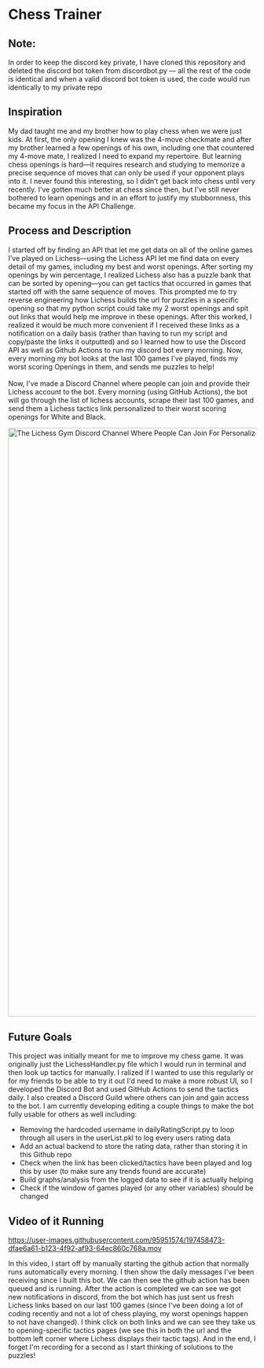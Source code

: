 # Chess Trainer

## Note: 
In order to keep the discord key private, I have cloned this repository and deleted the discord bot token from discordbot.py — all the rest of the code is identical and when a valid discord bot token is used, the code would run identically to my private repo 

## Inspiration
My dad taught me and my brother how to play chess when we were just kids. At first, the only opening I knew was the 4-move checkmate and after my brother learned a few openings of his own, including one that countered my 4-move mate, I realized I need to expand my repertoire. But learning chess openings is hard—it requires research and studying to memorize a precise sequence of moves that can only be used if your opponent plays into it. I never found this interesting, so I didn’t get back into chess until very recently. I’ve gotten much better at chess since then, but I’ve still never bothered to learn openings and in an effort to justify my stubbornness, this became my focus in the API Challenge. 

## Process and Description
I started off by finding an API that let me get data on all of the online games I’ve played on Lichess—using the Lichess API let me find data on every detail of my games, including my best and worst openings. After sorting my openings by win percentage, I realized Lichess also has a puzzle bank that can be sorted by opening—you can get tactics that occurred in games that started off with the same sequence of moves. This prompted me to try reverse engineering how Lichess builds the url for puzzles in a specific opening so that my python script could take my 2 worst openings and spit out links that would help me improve in these openings. After this worked, I realized it would be much more convenient if I received these links as a notification on a daily basis (rather than having to run my script and copy/paste the links it outputted) and so I learned how to use the Discord API as well as Github Actions to run my discord bot every morning. Now, every morning my bot looks at the last 100 games I’ve played, finds my worst scoring Openings in them, and sends me puzzles to help! <br />
<br />
Now, I've made a Discord Channel where people can join and provide their Lichess account to the bot. Every morning (using GitHub Actions), the bot will go through the list of lichess accounts, scrape their last 100 games, and send them a Lichess tactics link personalized to their worst scoring openings for White and Black.

<img width="1199" alt="The Lichess Gym Discord Channel Where People Can Join For Personalized Tactics" src="https://user-images.githubusercontent.com/95951574/197459526-426ce308-8ce5-44a1-938d-4a4e8b128c90.png">


## Future Goals
This project was initially meant for me to improve my chess game. It was originally just the LichessHandler.py file which I would run in terminal and then look up tactics for manually. I ralized if I wanted to use this regularly or for my friends to be able to try it out I'd need to make a more robust UI, so I developed the Discord Bot and used GitHub Actions to send the tactics daily. I also created a Discord Guild where others can join and gain access to the bot. I am currently developing editing a couple things to make the bot fully usable for others as well including: <br />
- Removing the hardcoded username in dailyRatingScript.py to loop through all users in the userList.pkl to log every users rating data
- Add an actual backend to store the rating data, rather than storing it in this Github repo
- Check when the link has been clicked/tactics have been played and log this by user (to make sure any trends found are accurate)
- Build graphs/analysis from the logged data to see if it is actually helping
- Check if the window of games played (or any other variables) should be changed

## Video of it Running

https://user-images.githubusercontent.com/95951574/197458473-dfae6a61-b123-4f92-af93-64ec860c768a.mov

In this video, I start off by manually starting the github action that normally runs automatically every morning. I then show the daily messages I've been receiving since I built this bot. We can then see the github action has been queued and is running. After the action is completed we can see we got new notifications in discord, from the bot which has just sent us fresh Lichess links based on our last 100 games (since I've been doing a lot of coding recently and not a lot of chess playing, my worst openings happen to not have changed). I think click on both links and we can see they take us to opening-specific tactics pages (we see this in both the url and the bottom left corner where Lichess displays their tactic tags). And in the end, I forget I'm recording for a second as I start thinking of solutions to the puzzles!

